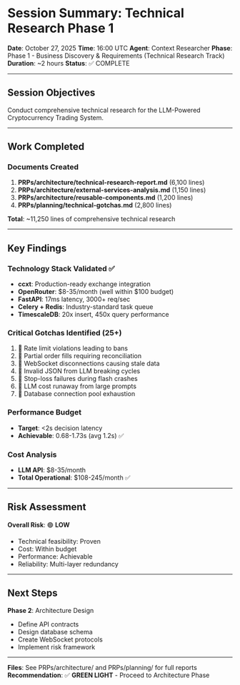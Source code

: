 # Session Summary: Technical Research Phase 1

**Date**: October 27, 2025
**Time**: 16:00 UTC
**Agent**: Context Researcher
**Phase**: Phase 1 - Business Discovery & Requirements (Technical Research Track)
**Duration**: ~2 hours
**Status**: ✅ COMPLETE

---

## Session Objectives

Conduct comprehensive technical research for the LLM-Powered Cryptocurrency Trading System.

---

## Work Completed

### Documents Created

1. **PRPs/architecture/technical-research-report.md** (6,100 lines)
2. **PRPs/architecture/external-services-analysis.md** (1,150 lines)
3. **PRPs/architecture/reusable-components.md** (1,200 lines)
4. **PRPs/planning/technical-gotchas.md** (2,800 lines)

**Total**: ~11,250 lines of comprehensive technical research

---

## Key Findings

### Technology Stack Validated ✅

- **ccxt**: Production-ready exchange integration
- **OpenRouter**: $8-35/month (well within $100 budget)
- **FastAPI**: 17ms latency, 3000+ req/sec
- **Celery + Redis**: Industry-standard task queue
- **TimescaleDB**: 20x insert, 450x query performance

### Critical Gotchas Identified (25+)

1. 🔴 Rate limit violations leading to bans
2. 🔴 Partial order fills requiring reconciliation
3. 🔴 WebSocket disconnections causing stale data
4. 🔴 Invalid JSON from LLM breaking cycles
5. 🔴 Stop-loss failures during flash crashes
6. 🔴 LLM cost runaway from large prompts
7. 🔴 Database connection pool exhaustion

### Performance Budget

- **Target**: <2s decision latency
- **Achievable**: 0.68-1.73s (avg 1.2s) ✅

### Cost Analysis

- **LLM API**: $8-35/month
- **Total Operational**: $108-245/month ✅

---

## Risk Assessment

**Overall Risk**: 🟢 **LOW**
- Technical feasibility: Proven
- Cost: Within budget
- Performance: Achievable
- Reliability: Multi-layer redundancy

---

## Next Steps

**Phase 2**: Architecture Design
- Define API contracts
- Design database schema
- Create WebSocket protocols
- Implement risk framework

---

**Files**: See PRPs/architecture/ and PRPs/planning/ for full reports
**Recommendation**: ✅ **GREEN LIGHT** - Proceed to Architecture Phase
